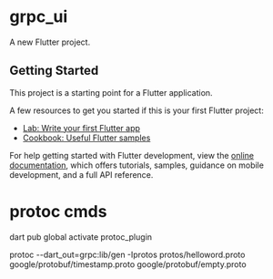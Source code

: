 # grpc_ui

A new Flutter project.

## Getting Started

This project is a starting point for a Flutter application.

A few resources to get you started if this is your first Flutter project:

- [Lab: Write your first Flutter app](https://docs.flutter.dev/get-started/codelab)
- [Cookbook: Useful Flutter samples](https://docs.flutter.dev/cookbook)

For help getting started with Flutter development, view the
[online documentation](https://docs.flutter.dev/), which offers tutorials,
samples, guidance on mobile development, and a full API reference.

# protoc cmds
dart pub global activate protoc_plugin

protoc --dart_out=grpc:lib/gen -Iprotos protos/helloword.proto google/protobuf/timestamp.proto google/protobuf/empty.proto